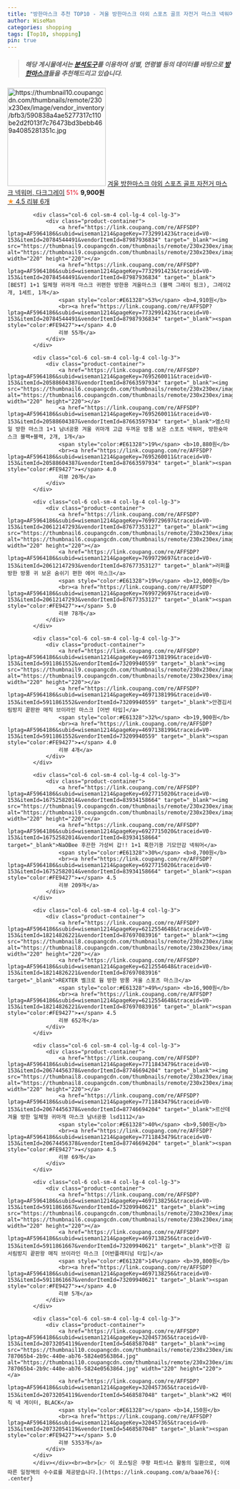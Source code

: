 ```yaml
---
title: "방한마스크 추천 TOP10 - 겨울 방한마스크 야외 스포츠 골프 자전거 마스크 넥워머, 다크그레이"
author: WiseMan
categories: shopping
tags: [Top10, shopping]
pin: true
---
```


> ##### 해당 게시물에서는 [**분석도구**](https://itemscout.io/)를 이용하여 **성별**, **연령별** 등의 데이터를 바탕으로 [**방한마스크**](https://link.coupang.com/a/baae76)들을 추천해드리고 있습니다.
<div class="container"><div class="row">
            <div class="col-6 col-sm-4 col-lg-4 col-lg-3">
                <div class="product-container">
                    <a href="https://link.coupang.com/re/AFFSDP?lptag=AF5964186&subid=wiseman1214&pageKey=7701416822&traceid=V0-153&itemId=20620940867&vendorItemId=79530500295" target="_blank"><img src="https://thumbnail10.coupangcdn.com/thumbnails/remote/230x230ex/image/vendor_inventory/bfb3/590838a4ae5277317c110be2d2f013f7c76473bd3bebb469a4085281351c.jpg" alt="https://thumbnail10.coupangcdn.com/thumbnails/remote/230x230ex/image/vendor_inventory/bfb3/590838a4ae5277317c110be2d2f013f7c76473bd3bebb469a4085281351c.jpg" width="220" height="220"></a>
                    <a href="https://link.coupang.com/re/AFFSDP?lptag=AF5964186&subid=wiseman1214&pageKey=7701416822&traceid=V0-153&itemId=20620940867&vendorItemId=79530500295" target="_blank">겨울 방한마스크 야외 스포츠 골프 자전거 마스크 넥워머, 다크그레이</a>
                    <span style="color:#E61328">51%</span> <b>9,900원</b>
                    <br><a href="https://link.coupang.com/re/AFFSDP?lptag=AF5964186&subid=wiseman1214&pageKey=7701416822&traceid=V0-153&itemId=20620940867&vendorItemId=79530500295" target="_blank"><span style="color:#FE9427">★</span> 4.5
                    리뷰 6개</a>
                </div>
            </div>
            
            <div class="col-6 col-sm-4 col-lg-4 col-lg-3">
                <div class="product-container">
                    <a href="https://link.coupang.com/re/AFFSDP?lptag=AF5964186&subid=wiseman1214&pageKey=7732991423&traceid=V0-153&itemId=20784544491&vendorItemId=87987936834" target="_blank"><img src="https://thumbnail9.coupangcdn.com/thumbnails/remote/230x230ex/image/vendor_inventory/ef93/00943df7505ae4fe919d214780a683e4c55b481739f013099c757029f0b5.jpg" alt="https://thumbnail9.coupangcdn.com/thumbnails/remote/230x230ex/image/vendor_inventory/ef93/00943df7505ae4fe919d214780a683e4c55b481739f013099c757029f0b5.jpg" width="220" height="220"></a>
                    <a href="https://link.coupang.com/re/AFFSDP?lptag=AF5964186&subid=wiseman1214&pageKey=7732991423&traceid=V0-153&itemId=20784544491&vendorItemId=87987936834" target="_blank">[BEST] 1+1 일체형 귀마개 마스크 귀편한 방한용 겨울마스크 (블랙 그레이 핑크), 그레이2개, 1세트, 1개</a>
                    <span style="color:#E61328">53%</span> <b>4,910원</b>
                    <br><a href="https://link.coupang.com/re/AFFSDP?lptag=AF5964186&subid=wiseman1214&pageKey=7732991423&traceid=V0-153&itemId=20784544491&vendorItemId=87987936834" target="_blank"><span style="color:#FE9427">★</span> 4.0
                    리뷰 55개</a>
                </div>
            </div>
            
            <div class="col-6 col-sm-4 col-lg-4 col-lg-3">
                <div class="product-container">
                    <a href="https://link.coupang.com/re/AFFSDP?lptag=AF5964186&subid=wiseman1214&pageKey=7695260011&traceid=V0-153&itemId=20588604387&vendorItemId=87663597934" target="_blank"><img src="https://thumbnail6.coupangcdn.com/thumbnails/remote/230x230ex/image/vendor_inventory/bb95/fc0e0758f9b93062a03f846f73ca2f23015e80de0db9cd1525cc5bed19df.jpg" alt="https://thumbnail6.coupangcdn.com/thumbnails/remote/230x230ex/image/vendor_inventory/bb95/fc0e0758f9b93062a03f846f73ca2f23015e80de0db9cd1525cc5bed19df.jpg" width="220" height="220"></a>
                    <a href="https://link.coupang.com/re/AFFSDP?lptag=AF5964186&subid=wiseman1214&pageKey=7695260011&traceid=V0-153&itemId=20588604387&vendorItemId=87663597934" target="_blank">엠스타일 방한 마스크 1+1 남녀공용 겨울 귀마개 고급 두꺼운 방풍 보온 스포츠 넥워머, 방한숏마스크 블랙+블랙, 2개, 1개</a>
                    <span style="color:#E61328">19%</span> <b>10,880원</b>
                    <br><a href="https://link.coupang.com/re/AFFSDP?lptag=AF5964186&subid=wiseman1214&pageKey=7695260011&traceid=V0-153&itemId=20588604387&vendorItemId=87663597934" target="_blank"><span style="color:#FE9427">★</span> 4.0
                    리뷰 20개</a>
                </div>
            </div>
            
            <div class="col-6 col-sm-4 col-lg-4 col-lg-3">
                <div class="product-container">
                    <a href="https://link.coupang.com/re/AFFSDP?lptag=AF5964186&subid=wiseman1214&pageKey=7699729697&traceid=V0-153&itemId=20612147293&vendorItemId=87677353127" target="_blank"><img src="https://thumbnail6.coupangcdn.com/thumbnails/remote/230x230ex/image/vendor_inventory/70f1/8dd3eb65be8f25b25112e541326c304ced09e1a5157dc094e8d1bab9f3a9.png" alt="https://thumbnail6.coupangcdn.com/thumbnails/remote/230x230ex/image/vendor_inventory/70f1/8dd3eb65be8f25b25112e541326c304ced09e1a5157dc094e8d1bab9f3a9.png" width="220" height="220"></a>
                    <a href="https://link.coupang.com/re/AFFSDP?lptag=AF5964186&subid=wiseman1214&pageKey=7699729697&traceid=V0-153&itemId=20612147293&vendorItemId=87677353127" target="_blank">러퍼플 방한 방풍 귀 보온 숨쉬기 편한 에어 마스크</a>
                    <span style="color:#E61328">19%</span> <b>12,000원</b>
                    <br><a href="https://link.coupang.com/re/AFFSDP?lptag=AF5964186&subid=wiseman1214&pageKey=7699729697&traceid=V0-153&itemId=20612147293&vendorItemId=87677353127" target="_blank"><span style="color:#FE9427">★</span> 5.0
                    리뷰 78개</a>
                </div>
            </div>
            
            <div class="col-6 col-sm-4 col-lg-4 col-lg-3">
                <div class="product-container">
                    <a href="https://link.coupang.com/re/AFFSDP?lptag=AF5964186&subid=wiseman1214&pageKey=4697138199&traceid=V0-153&itemId=5911861552&vendorItemId=73209940559" target="_blank"><img src="https://thumbnail9.coupangcdn.com/thumbnails/remote/230x230ex/image/vendor_inventory/0d8d/861b7cd2bfbe6e427edb2396a782fb09464c050f16370229d180add19846.jpg" alt="https://thumbnail9.coupangcdn.com/thumbnails/remote/230x230ex/image/vendor_inventory/0d8d/861b7cd2bfbe6e427edb2396a782fb09464c050f16370229d180add19846.jpg" width="220" height="220"></a>
                    <a href="https://link.coupang.com/re/AFFSDP?lptag=AF5964186&subid=wiseman1214&pageKey=4697138199&traceid=V0-153&itemId=5911861552&vendorItemId=73209940559" target="_blank">안경김서림방지 끝판완 매직 브이라인 마스크 [어반 타입]</a>
                    <span style="color:#E61328">32%</span> <b>19,900원</b>
                    <br><a href="https://link.coupang.com/re/AFFSDP?lptag=AF5964186&subid=wiseman1214&pageKey=4697138199&traceid=V0-153&itemId=5911861552&vendorItemId=73209940559" target="_blank"><span style="color:#FE9427">★</span> 4.0
                    리뷰 4개</a>
                </div>
            </div>
            
            <div class="col-6 col-sm-4 col-lg-4 col-lg-3">
                <div class="product-container">
                    <a href="https://link.coupang.com/re/AFFSDP?lptag=AF5964186&subid=wiseman1214&pageKey=6927715020&traceid=V0-153&itemId=16752582014&vendorItemId=83934158664" target="_blank"><img src="https://thumbnail9.coupangcdn.com/thumbnails/remote/230x230ex/image/vendor_inventory/47f0/e7625b8fef80c14f8b18405bcde714bf9ca8eab962407b26cc95ac4f3ba5.jpg" alt="https://thumbnail9.coupangcdn.com/thumbnails/remote/230x230ex/image/vendor_inventory/47f0/e7625b8fef80c14f8b18405bcde714bf9ca8eab962407b26cc95ac4f3ba5.jpg" width="220" height="220"></a>
                    <a href="https://link.coupang.com/re/AFFSDP?lptag=AF5964186&subid=wiseman1214&pageKey=6927715020&traceid=V0-153&itemId=16752582014&vendorItemId=83934158664" target="_blank">NaOBee 후끈한 가성비 갑!! 1+1 혹한기용 기모안감 넥워머</a>
                    <span style="color:#E61328">30%</span> <b>8,700원</b>
                    <br><a href="https://link.coupang.com/re/AFFSDP?lptag=AF5964186&subid=wiseman1214&pageKey=6927715020&traceid=V0-153&itemId=16752582014&vendorItemId=83934158664" target="_blank"><span style="color:#FE9427">★</span> 4.5
                    리뷰 209개</a>
                </div>
            </div>
            
            <div class="col-6 col-sm-4 col-lg-4 col-lg-3">
                <div class="product-container">
                    <a href="https://link.coupang.com/re/AFFSDP?lptag=AF5964186&subid=wiseman1214&pageKey=6212554648&traceid=V0-153&itemId=18214826221&vendorItemId=87697083916" target="_blank"><img src="https://thumbnail8.coupangcdn.com/thumbnails/remote/230x230ex/image/vendor_inventory/f52b/9bdc539c12f984a35355ca576b2aa4b5ea492ce1f8b2741a7ed276dc2387.jpg" alt="https://thumbnail8.coupangcdn.com/thumbnails/remote/230x230ex/image/vendor_inventory/f52b/9bdc539c12f984a35355ca576b2aa4b5ea492ce1f8b2741a7ed276dc2387.jpg" width="220" height="220"></a>
                    <a href="https://link.coupang.com/re/AFFSDP?lptag=AF5964186&subid=wiseman1214&pageKey=6212554648&traceid=V0-153&itemId=18214826221&vendorItemId=87697083916" target="_blank">REXTER 벨크로 웜 방한 방풍 겨울 스포츠 마스크</a>
                    <span style="color:#E61328">49%</span> <b>16,900원</b>
                    <br><a href="https://link.coupang.com/re/AFFSDP?lptag=AF5964186&subid=wiseman1214&pageKey=6212554648&traceid=V0-153&itemId=18214826221&vendorItemId=87697083916" target="_blank"><span style="color:#FE9427">★</span> 4.5
                    리뷰 652개</a>
                </div>
            </div>
            
            <div class="col-6 col-sm-4 col-lg-4 col-lg-3">
                <div class="product-container">
                    <a href="https://link.coupang.com/re/AFFSDP?lptag=AF5964186&subid=wiseman1214&pageKey=7711843479&traceid=V0-153&itemId=20674456378&vendorItemId=87746694204" target="_blank"><img src="https://thumbnail8.coupangcdn.com/thumbnails/remote/230x230ex/image/vendor_inventory/c217/548d541a70a91356f26eac9d22064ea8d621af7076e2afccc69710e1b0e4.png" alt="https://thumbnail8.coupangcdn.com/thumbnails/remote/230x230ex/image/vendor_inventory/c217/548d541a70a91356f26eac9d22064ea8d621af7076e2afccc69710e1b0e4.png" width="220" height="220"></a>
                    <a href="https://link.coupang.com/re/AFFSDP?lptag=AF5964186&subid=wiseman1214&pageKey=7711843479&traceid=V0-153&itemId=20674456378&vendorItemId=87746694204" target="_blank">르산데 겨울 방한 일체형 귀마개 마스크 남녀공용 lsd1112</a>
                    <span style="color:#E61328">40%</span> <b>9,500원</b>
                    <br><a href="https://link.coupang.com/re/AFFSDP?lptag=AF5964186&subid=wiseman1214&pageKey=7711843479&traceid=V0-153&itemId=20674456378&vendorItemId=87746694204" target="_blank"><span style="color:#FE9427">★</span> 4.5
                    리뷰 69개</a>
                </div>
            </div>
            
            <div class="col-6 col-sm-4 col-lg-4 col-lg-3">
                <div class="product-container">
                    <a href="https://link.coupang.com/re/AFFSDP?lptag=AF5964186&subid=wiseman1214&pageKey=4697138256&traceid=V0-153&itemId=5911861667&vendorItemId=73209940621" target="_blank"><img src="https://thumbnail6.coupangcdn.com/thumbnails/remote/230x230ex/image/vendor_inventory/ae72/a267a3bafc4c2aad0263becab6fcee47df7b91ae505bff01e5a399df35fe.jpg" alt="https://thumbnail6.coupangcdn.com/thumbnails/remote/230x230ex/image/vendor_inventory/ae72/a267a3bafc4c2aad0263becab6fcee47df7b91ae505bff01e5a399df35fe.jpg" width="220" height="220"></a>
                    <a href="https://link.coupang.com/re/AFFSDP?lptag=AF5964186&subid=wiseman1214&pageKey=4697138256&traceid=V0-153&itemId=5911861667&vendorItemId=73209940621" target="_blank">안경 김서림방지 끝판왕 매직 브이라인 마스크 [어반플래티넘 타입]</a>
                    <span style="color:#E61328">14%</span> <b>39,800원</b>
                    <br><a href="https://link.coupang.com/re/AFFSDP?lptag=AF5964186&subid=wiseman1214&pageKey=4697138256&traceid=V0-153&itemId=5911861667&vendorItemId=73209940621" target="_blank"><span style="color:#FE9427">★</span> 4.0
                    리뷰 5개</a>
                </div>
            </div>
            
            <div class="col-6 col-sm-4 col-lg-4 col-lg-3">
                <div class="product-container">
                    <a href="https://link.coupang.com/re/AFFSDP?lptag=AF5964186&subid=wiseman1214&pageKey=320457365&traceid=V0-153&itemId=20732054119&vendorItemId=5468587048" target="_blank"><img src="https://thumbnail10.coupangcdn.com/thumbnails/remote/230x230ex/image/retail/images/1791787854993494-787065b4-2b9c-440e-ab76-5824e0563864.jpg" alt="https://thumbnail10.coupangcdn.com/thumbnails/remote/230x230ex/image/retail/images/1791787854993494-787065b4-2b9c-440e-ab76-5824e0563864.jpg" width="220" height="220"></a>
                    <a href="https://link.coupang.com/re/AFFSDP?lptag=AF5964186&subid=wiseman1214&pageKey=320457365&traceid=V0-153&itemId=20732054119&vendorItemId=5468587048" target="_blank">K2 베이직 넥 게이터, BLACK</a>
                    <span style="color:#E61328"></span> <b>14,150원</b>
                    <br><a href="https://link.coupang.com/re/AFFSDP?lptag=AF5964186&subid=wiseman1214&pageKey=320457365&traceid=V0-153&itemId=20732054119&vendorItemId=5468587048" target="_blank"><span style="color:#FE9427">★</span> 5.0
                    리뷰 5353개</a>
                </div>
            </div>
            </div></div><br><br>[👉 이 포스팅은 쿠팡 파트너스 활동의 일환으로, 이에 따른 일정액의 수수료를 제공받습니다.](https://link.coupang.com/a/baae76){: .center}